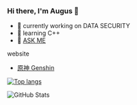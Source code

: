 ### Hi there, I'm Augus 👋


- 🔭 currently working on DATA SECURITY
- 🌱 learning C++
- 💬 <a href="https://github.com/DrAugus/DrAugus/issues" title="anything that you want to know">ASK ME</a>


website
- [原神 Genshin](https://augusmeow.cn/list/genshin)


[![Top langs](https://github-readme-stats.vercel.app/api/top-langs/?username=DrAugus&langs_count=10&layout=compact)](https://github.com/draugus)
<!-- &exclude_repo=DrAugus.github.io,DrAugus&theme=nord -->


<p><img src="https://github-readme-stats.vercel.app/api?username=draugus&amp;show_icons=true" alt="GitHub Stats"></p>


